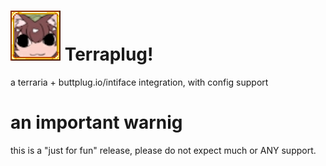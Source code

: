 # ![image](https://github.com/NoraVR/Terraplug/blob/main/icon.png?raw=true) Terraplug!
a terraria + buttplug.io/intiface integration, with config support

# an important warnig
this is a "just for fun" release, please do not expect much or ANY support.
